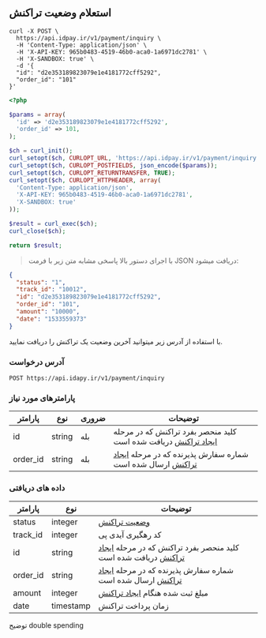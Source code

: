 ## استعلام وضعیت تراکنش

```shell
curl -X POST \
  https://api.idpay.ir/v1/payment/inquiry \
  -H 'Content-Type: application/json' \
  -H 'X-API-KEY: 965b0483-4519-46b0-aca0-1a6971dc2781' \
  -H 'X-SANDBOX: true' \
  -d '{
  "id": "d2e353189823079e1e4181772cff5292",
  "order_id": "101"
}'
```

```php
<?php

$params = array(
  'id' => 'd2e353189823079e1e4181772cff5292',
  'order_id' => 101,
);

$ch = curl_init();
curl_setopt($ch, CURLOPT_URL, 'https://api.idpay.ir/v1/payment/inquiry');
curl_setopt($ch, CURLOPT_POSTFIELDS, json_encode($params));
curl_setopt($ch, CURLOPT_RETURNTRANSFER, TRUE);
curl_setopt($ch, CURLOPT_HTTPHEADER, array(
  'Content-Type: application/json',
  'X-API-KEY: 965b0483-4519-46b0-aca0-1a6971dc2781',
  'X-SANDBOX: true'
));

$result = curl_exec($ch);
curl_close($ch);

return $result;
```

> با اجرای دستور بالا پاسخی مشابه متن زیر با فرمت JSON دریافت میشود:

```json
{
  "status": "1",
  "track_id": "10012",
  "id": "d2e353189823079e1e4181772cff5292",
  "order_id": "101",
  "amount": "10000",
  "date": "1533559373"
}
```

با استفاده از آدرس زیر میتوانید آخرین وضعیت یک تراکنش را دریافت نمایید.

### آدرس درخواست

`POST https://api.idapy.ir/v1/payment/inquiry`

### پارامترهای مورد نیاز

پارامتر | نوع | ضروری | توضیحات
------- | --- | ----- | -------
id | string | بله | کلید منحصر بفرد تراکنش که در مرحله [ایجاد تراکنش](#c92c9baf91) دریافت شده است
order_id | string | بله | شماره سفارش پذیرنده که در مرحله [ایجاد تراکنش](#c92c9baf91) ارسال شده است


### داده های دریافتی

پارامتر | نوع | توضیحات
------- | --- | -------
status | integer | [وضعیت تراکنش](#ad39f18522)
track_id | integer | کد رهگیری آیدی پی
id | string | کلید منحصر بفرد تراکنش که در مرحله [ایجاد تراکنش](#c92c9baf91) دریافت شده است
order_id | string | شماره سفارش پذیرنده که در مرحله [ایجاد تراکنش](#c92c9baf91) ارسال شده است
amount | integer | مبلغ ثبت شده هنگام [ایجاد تراکنش](#c92c9baf91)
date | timestamp | زمان پرداخت تراکنش

<aside class="warning">توضیح double spending</aside>
